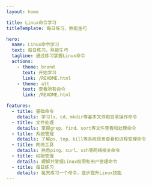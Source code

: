 ```yaml
---
layout: home

title: Linux命令学习
titleTemplate: 每日练习，熟能生巧

hero:
  name: Linux命令学习
  text: 每日练习，熟能生巧
  tagline: 通过练习掌握Linux命令
  actions:
    - theme: brand
      text: 开始学习
      link: /README.html
    - theme: alt
      text: 查看所有命令
      link: /README.html

features:
  - title: 基础命令
    details: 学习ls、cd、mkdir等基本文件和目录操作命令
  - title: 文件处理
    details: 掌握grep、find、sort等文件查看和处理命令
  - title: 系统管理
    details: 了解ps、top、kill等系统信息查看和进程管理命令
  - title: 网络工具
    details: 熟悉ping、curl、ssh等网络相关命令
  - title: 权限管理
    details: 理解并掌握Linux权限和用户管理命令
  - title: 每日练习
    details: 每天练习一个命令，逐步提升Linux技能
---
```

